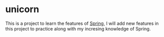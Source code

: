 unicorn
=======

This is a project to learn the features of [Spring](http://spring.io), I will add new features in this project to practice along with my incresing knowledge of Spring.
